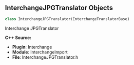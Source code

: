 ## InterchangeJPGTranslator Objects

```python
class InterchangeJPGTranslator(InterchangeTranslatorBase)
```

Interchange JPGTranslator

**C++ Source:**

- **Plugin**: Interchange
- **Module**: InterchangeImport
- **File**: InterchangeJPGTranslator.h

<a id="unreal.InterchangePSDTranslator"></a>